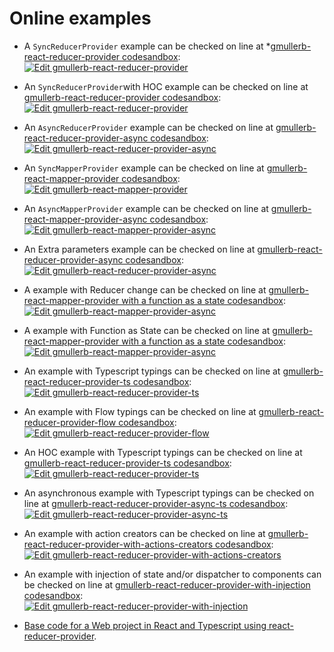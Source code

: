 # Online examples

* A `SyncReducerProvider` example can be checked on line at *[gmullerb-react-reducer-provider codesandbox](https://codesandbox.io/s/gmullerb-react-reducer-provider-forked-pjkve?file=/src/SomeReducerProvider.jsx):  
[![Edit gmullerb-react-reducer-provider](https://codesandbox.io/static/img/play-codesandbox.svg)](https://codesandbox.io/s/gmullerb-react-reducer-provider-forked-pjkve?file=/src/SomeReducerProvider.jsx)  

* An `SyncReducerProvider`with HOC example can be checked on line at [gmullerb-react-reducer-provider codesandbox](https://codesandbox.io/s/gmullerb-react-reducer-provider-forked-lj4si?file=/src/SomeReducerProvider.jsx):  
[![Edit gmullerb-react-reducer-provider](https://codesandbox.io/static/img/play-codesandbox.svg)](https://codesandbox.io/s/gmullerb-react-reducer-provider-forked-lj4si?file=/src/SomeReducerProvider.jsx)  

* An `AsyncReducerProvider` example can be checked on line at [gmullerb-react-reducer-provider-async codesandbox](https://codesandbox.io/s/gmullerb-react-reducer-provider-async-forked-cyl3g?file=/src/SomeReducerProvider.jsx):  
[![Edit gmullerb-react-reducer-provider-async](https://codesandbox.io/static/img/play-codesandbox.svg)](https://codesandbox.io/s/gmullerb-react-reducer-provider-async-forked-cyl3g?file=/src/SomeReducerProvider.jsx)  

* An `SyncMapperProvider` example can be checked on line at [gmullerb-react-mapper-provider codesandbox](https://codesandbox.io/s/gmullerb-react-mapper-provider-forked-kwqfo?file=/src/SomeMapperProvider.jsx):  
[![Edit gmullerb-react-mapper-provider](https://codesandbox.io/static/img/play-codesandbox.svg)](https://codesandbox.io/s/gmullerb-react-mapper-provider-forked-kwqfo?file=/src/SomeMapperProvider.jsx)  

* An `AsyncMapperProvider` example can be checked on line at [gmullerb-react-mapper-provider-async codesandbox](https://codesandbox.io/s/gmullerb-react-mapper-provider-async-forked-d2foz?file=/src/SomeMapperProvider.jsx):  
[![Edit gmullerb-react-mapper-provider-async](https://codesandbox.io/static/img/play-codesandbox.svg)](https://codesandbox.io/s/gmullerb-react-mapper-provider-async-forked-d2foz?file=/src/SomeMapperProvider.jsx)  

* An Extra parameters example can be checked on line at [gmullerb-react-reducer-provider-async codesandbox](https://codesandbox.io/s/gmullerb-react-reducer-provider-async-forked-ncsyy?file=/src/SomeReducerProvider.jsx):  
[![Edit gmullerb-react-reducer-provider-async](https://codesandbox.io/static/img/play-codesandbox.svg)](https://codesandbox.io/s/gmullerb-react-reducer-provider-async-forked-ncsyy?file=/src/SomeReducerProvider.jsx)  

* A example with Reducer change can be checked on line at [gmullerb-react-mapper-provider with a function as a state codesandbox](https://codesandbox.io/s/gmullerb-react-reducer-provider-forked-fip9b?file=/src/SomeReducerProvider.jsx):  
[![Edit gmullerb-react-mapper-provider-async](https://codesandbox.io/static/img/play-codesandbox.svg)](https://codesandbox.io/s/gmullerb-react-reducer-provider-forked-fip9b?file=/src/SomeReducerProvider.jsx)  

* A example with Function as State can be checked on line at [gmullerb-react-mapper-provider with a function as a state codesandbox](https://codesandbox.io/s/gmullerb-react-mapper-provider-forked-qhtqw?file=/src/SomeMapperProvider.jsx):  
[![Edit gmullerb-react-mapper-provider-async](https://codesandbox.io/static/img/play-codesandbox.svg)](https://codesandbox.io/s/gmullerb-react-mapper-provider-forked-qhtqw?file=/src/SomeMapperProvider.jsx)  

* An example with Typescript typings can be checked on line at [gmullerb-react-reducer-provider-ts codesandbox](https://codesandbox.io/s/gmullerb-react-reducer-provider-ts-forked-0dmie?file=/src/SomeReducerProvider.tsx):  
[![Edit gmullerb-react-reducer-provider-ts](https://codesandbox.io/static/img/play-codesandbox.svg)](https://codesandbox.io/s/gmullerb-react-reducer-provider-ts-forked-0dmie?file=/src/SomeReducerProvider.tsx)  

* An example with Flow typings can be checked on line at [gmullerb-react-reducer-provider-flow codesandbox](https://codesandbox.io/s/gmullerb-react-reducer-provider-flow-forked-0ons5?file=/src/SomeReducerProvider.jsx):  
[![Edit gmullerb-react-reducer-provider-flow](https://codesandbox.io/static/img/play-codesandbox.svg)](https://codesandbox.io/s/gmullerb-react-reducer-provider-flow-forked-0ons5?file=/src/SomeReducerProvider.jsx)  

* An HOC example with Typescript typings can be checked on line at [gmullerb-react-reducer-provider-ts codesandbox](https://codesandbox.io/s/gmullerb-react-reducer-provider-ts-forked-cqfft?file=/src/SomeReducerProvider.tsx):  
[![Edit gmullerb-react-reducer-provider-ts](https://codesandbox.io/static/img/play-codesandbox.svg)](https://codesandbox.io/s/gmullerb-react-reducer-provider-ts-forked-cqfft?file=/src/SomeReducerProvider.tsx)  

* An asynchronous example with Typescript typings can be checked on line at [gmullerb-react-reducer-provider-async-ts codesandbox](https://codesandbox.io/s/gmullerb-react-reducer-provider-async-ts-forked-8uggk?file=/src/SomeReducerProvider.tsx):  
[![Edit gmullerb-react-reducer-provider-async-ts](https://codesandbox.io/static/img/play-codesandbox.svg)](https://codesandbox.io/s/gmullerb-react-reducer-provider-async-ts-forked-8uggk?file=/src/SomeReducerProvider.tsx)  

* An example with action creators can be checked on line at [gmullerb-react-reducer-provider-with-actions-creators codesandbox](https://codesandbox.io/s/gmullerb-react-reducer-provider-with-actions-creators-forked-fc0zo?file=/src/SomeReducerProvider.jsx):  
[![Edit gmullerb-react-reducer-provider-with-actions-creators](https://codesandbox.io/static/img/play-codesandbox.svg)](https://codesandbox.io/s/gmullerb-react-reducer-provider-with-actions-creators-forked-fc0zo?file=/src/SomeReducerProvider.jsx)  

* An example with injection of state and/or dispatcher to components can be checked on line at [gmullerb-react-reducer-provider-with-injection codesandbox](https://codesandbox.io/s/gmullerb-react-reducer-provider-with-injection-forked-6kxu7?file=/src/SomeReducerProvider.jsx):  
[![Edit gmullerb-react-reducer-provider-with-injection](https://codesandbox.io/static/img/play-codesandbox.svg)](https://codesandbox.io/s/gmullerb-react-reducer-provider-with-injection-forked-6kxu7?file=/src/SomeReducerProvider.jsx)  

* [Base code for a Web project in React and Typescript using react-reducer-provider](https://github.com/gmullerb/basecode-react-ts).
